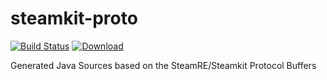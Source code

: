 # steamkit-proto

[![Build Status](https://travis-ci.org/dpeger/steamkit-proto.svg?branch=master)](https://travis-ci.org/dpeger/steamkit-proto) [ ![Download](https://api.bintray.com/packages/dpeger/steamkit/steamkit-proto/images/download.svg) ](https://bintray.com/dpeger/steamkit/steamkit-proto/_latestVersion)

Generated Java Sources based on the SteamRE/Steamkit Protocol Buffers
